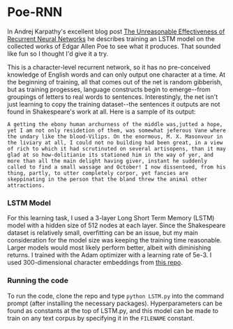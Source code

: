 # Poe-RNN

In Andrej Karpathy's excellent blog post [The Unreasonable Effectiveness of Recurrent Neural Networks](http://karpathy.github.io/2015/05/21/rnn-effectiveness/) he describes training an LSTM model on the collected works of Edgar Allen Poe to see what it produces. That sounded like fun so I thought I'd give it a try.

This is a character-level recurrent network, so it has no pre-conceived knowledge of English words and can only output one character at a time. At the beginning of training, all that comes out of the net is random gibberish, but as training progesses, language constructs begin to emerge--from groupings of letters to real words to sentences. Interestingly, the net isn't just learning to copy the training dataset--the sentences it outputs are not found in Shakespeare's work at all. Here is a sample of its output:

```   
A getting the ebony human archurness of the middle was,jutted a hope, yet I am not only residetion of them, was somewhat jeferous Vane where the undary like the blood-Vilips. On the enormous, M. X. Masonvour in the liviary at all, I could not no building had been great, in a view of rich to which it had scrutinuted on several artisopens, than it may glad at so how-dolitianie its stationed him in the way of yer, and more than all the main delight having giver, instant he suddenly called to find a small wassage and October! I now dissenteed, from his thing, partly, to utter completely corpor, yet fancies are skeppinating in the person that the bland threw the animal other attractions.
```

### LSTM Model

For this learning task, I used a 3-layer Long Short Term Memory (LSTM) model with a hidden size of 512 nodes at each layer. Since the Shakespeare dataset is relatively small, overfitting can be an issue, but my main consideration for the model size was keeping the training time reasonable. Larger models would most likely perform better, albeit with diminishing returns. I trained with the Adam optimizer with a learning rate of 5e-3. I used 300-dimensional character embeddings from [this repo](https://github.com/minimaxir/char-embeddings). 

### Running the code

To run the code, clone the repo and type `python LSTM.py` into the command prompt (after installing the necessary packages). Hyperparameters can be found as constants at the top of LSTM.py, and this model can be made to train on any text corpus by specifying it in the `FILENAME` constant. 


